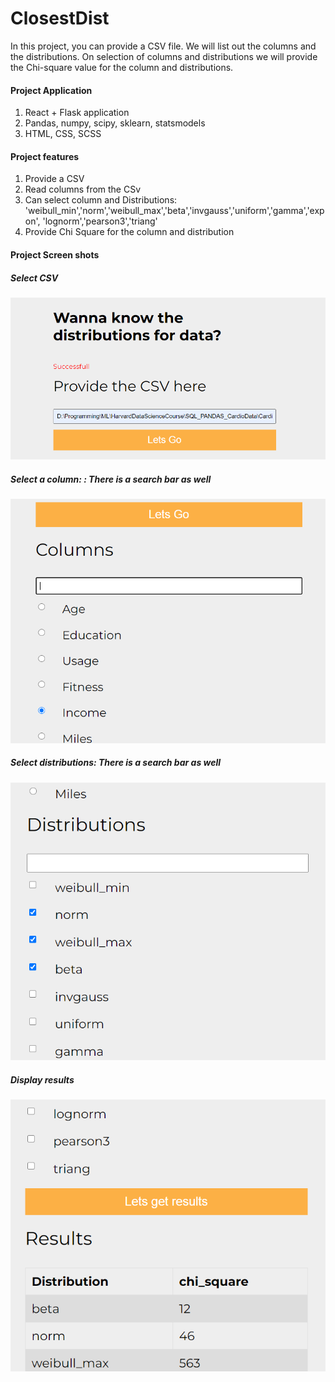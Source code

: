 # ClosestDist

In this project, you can provide a CSV file. We will list out the columns and the distributions. On selection of columns and distributions we will provide the Chi-square value for the column and distributions.

#### Project Application
1. React + Flask application
2. Pandas, numpy, scipy, sklearn, statsmodels
3. HTML, CSS, SCSS

#### Project features
1. Provide a CSV
2. Read columns from the CSv
3. Can select column and Distributions: 'weibull_min','norm','weibull_max','beta','invgauss','uniform','gamma','expon', 'lognorm','pearson3','triang'
4. Provide Chi Square for the column and distribution


#### Project Screen shots

##### Select CSV 
![alt text](https://github.com/joyabhishek/ClosestDist/blob/main/Images/Capture1.PNG "Select CSV")

##### Select a column: : There is a search bar as well
![alt text](https://github.com/joyabhishek/ClosestDist/blob/main/Images/Capture2.PNG "Select a column")

##### Select distributions: There is a search bar as well
![alt text](https://github.com/joyabhishek/ClosestDist/blob/main/Images/Capture3.PNG "Select Distributions")

##### Display results
![alt text](https://github.com/joyabhishek/ClosestDist/blob/main/Images/Capture4.PNG "Display results")

